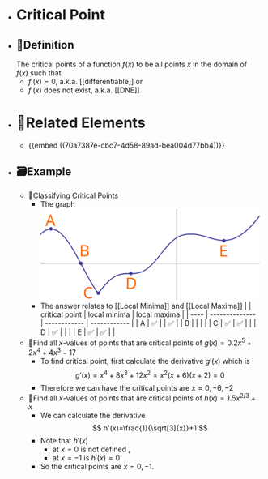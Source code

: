 - # Critical Point
- ## 📝Definition
  The critical points of a function $f(x)$ to be all points $x$ in the domain of $f(x)$ such that
	- $f'(x)=0$, a.k.a. [[differentiable]] or
	- $f'(x)$ does not exist, a.k.a. [[DNE]]
- # 🧬Related Elements
	- {{embed ((70a7387e-cbc7-4d58-89ad-bea004d77bb4))}}
- ## 🗃Example
	- 📌Classifying Critical Points
		- The graph
		  ![name](../assets/images_u4app1_extrema.svg)
		- The answer relates to [[Local Minima]] and [[Local Maxima]] 
		  |      | critical point | local minima | local maxima |
		  | ---- | -------------- | ------------ | ------------ |
		  | A    | ✅              |              | ✅            |
		  | B    |                |              |              |
		  | C    | ✅              | ✅            |              |
		  | D    | ✅              |              |              |
		  | E    | ✅              | ✅            |              |
	- 📌Find all $x$-values of points that are critical points of $g(x)=0.2x^5+2x^4+4x^3-17$
		- To find critical point, first calculate the derivative $g'(x)$ which is
		  $$
		  g'(x)=x^4+8x^3+12x^2=x^2(x+6)(x+2)=0
		  $$
		- Therefore we can have the critical points are $x=0, -6, -2$
	- 📌Find all $x$-values of points that are critical points of $h(x)=1.5x^{2/3}+x$
		- We can calculate the derivative
		  $$
		  h'(x)=\frac{1}{\sqrt[3]{x}}+1
		  $$
		- Note that $h'(x)$
			- at $x=0$ is not defined ,
			- at $x=-1$ is $h'(x)=0$
		- So the critical points are $x=0, -1$.